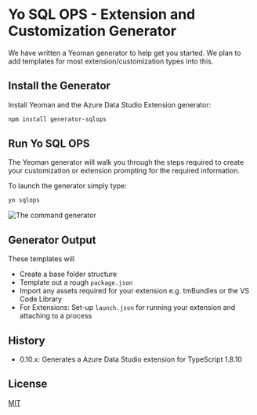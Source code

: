 # Yo SQL OPS - Extension and Customization Generator

We have written a Yeoman generator to help get you started. We plan to add templates for most extension/customization types into this.

## Install the Generator

Install Yeoman and the Azure Data Studio Extension generator:

```bash
npm install generator-sqlops
```

## Run Yo SQL OPS
The Yeoman generator will walk you through the steps required to create your customization or extension prompting for the required information.

To launch the generator simply type:

```bash
yo sqlops
```

![The command generator](https://raw.githubusercontent.com/llali/generator-sqlops/master/yosqlops.PNG)

## Generator Output

These templates will
* Create a base folder structure
* Template out a rough `package.json`
* Import any assets required for your extension e.g. tmBundles or the VS Code Library
* For Extensions: Set-up `launch.json` for running your extension and attaching to a process

## History

* 0.10.x: Generates a Azure Data Studio extension for TypeScript 1.8.10

## License

[MIT](LICENSE)

